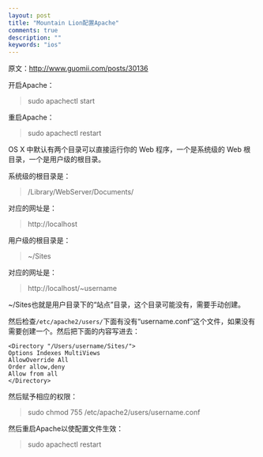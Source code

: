 ```yaml
---
layout: post
title: "Mountain Lion配置Apache"
comments: true
description: ""
keywords: "ios"
---
```




原文：<http://www.guomii.com/posts/30136>

开启Apache：
> sudo apachectl start

重启Apache：
> sudo apachectl restart

OS X 中默认有两个目录可以直接运行你的 Web 程序，一个是系统级的 Web 根目录，一个是用户级的根目录。

系统级的根目录是：
> /Library/WebServer/Documents/

对应的网址是：
> http://localhost

用户级的根目录是：
> ~/Sites

对应的网址是：
> http://localhost/~username

~/Sites也就是用户目录下的“站点”目录，这个目录可能没有，需要手动创建。

然后检查`/etc/apache2/users/`下面有没有“username.conf”这个文件，如果没有需要创建一个。然后把下面的内容写进去：

    <Directory "/Users/username/Sites/">
    Options Indexes MultiViews
    AllowOverride All
    Order allow,deny
    Allow from all
    </Directory>

然后赋予相应的权限：
> sudo chmod 755 /etc/apache2/users/username.conf

然后重启Apache以使配置文件生效：
> sudo apachectl restart
